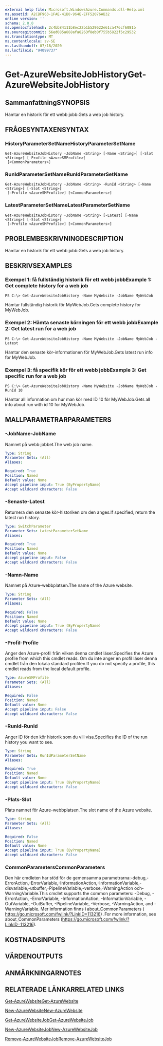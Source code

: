 ```yaml
---
external help file: Microsoft.WindowsAzure.Commands.dll-Help.xml
ms.assetid: A2CBF963-1FAE-41B0-964E-EFF52076AB32
online version: ''
schema: 2.0.0
ms.openlocfilehash: 2c4bb84111b8ec22b1b529622e61ca476cf6081b
ms.sourcegitcommit: 56ed085a868afa8263f8eb0f755b5822f5c29532
ms.translationtype: MT
ms.contentlocale: sv-SE
ms.lasthandoff: 07/18/2020
ms.locfileid: "94099737"
---
```

# <span data-ttu-id="65980-101">Get-AzureWebsiteJobHistory</span><span class="sxs-lookup"><span data-stu-id="65980-101">Get-AzureWebsiteJobHistory</span></span>

## <span data-ttu-id="65980-102">Sammanfattning</span><span class="sxs-lookup"><span data-stu-id="65980-102">SYNOPSIS</span></span>
<span data-ttu-id="65980-103">Hämtar en historik för ett webb jobb.</span><span class="sxs-lookup"><span data-stu-id="65980-103">Gets a web job history.</span></span>

## <span data-ttu-id="65980-104">FRÅGESYNTAXEN</span><span class="sxs-lookup"><span data-stu-id="65980-104">SYNTAX</span></span>

### <span data-ttu-id="65980-105">HistoryParameterSetName</span><span class="sxs-lookup"><span data-stu-id="65980-105">HistoryParameterSetName</span></span>
```
Get-AzureWebsiteJobHistory -JobName <String> [-Name <String>] [-Slot <String>] [-Profile <AzureSMProfile>]
 [<CommonParameters>]
```

### <span data-ttu-id="65980-106">RunIdParameterSetName</span><span class="sxs-lookup"><span data-stu-id="65980-106">RunIdParameterSetName</span></span>
```
Get-AzureWebsiteJobHistory -JobName <String> -RunId <String> [-Name <String>] [-Slot <String>]
 [-Profile <AzureSMProfile>] [<CommonParameters>]
```

### <span data-ttu-id="65980-107">LatestParameterSetName</span><span class="sxs-lookup"><span data-stu-id="65980-107">LatestParameterSetName</span></span>
```
Get-AzureWebsiteJobHistory -JobName <String> [-Latest] [-Name <String>] [-Slot <String>]
 [-Profile <AzureSMProfile>] [<CommonParameters>]
```

## <span data-ttu-id="65980-108">PROBLEMBESKRIVNING</span><span class="sxs-lookup"><span data-stu-id="65980-108">DESCRIPTION</span></span>
<span data-ttu-id="65980-109">Hämtar en historik för ett webb jobb.</span><span class="sxs-lookup"><span data-stu-id="65980-109">Gets a web job history.</span></span>

## <span data-ttu-id="65980-110">BESKRIVS</span><span class="sxs-lookup"><span data-stu-id="65980-110">EXAMPLES</span></span>

### <span data-ttu-id="65980-111">Exempel 1: få fullständig historik för ett webb jobb</span><span class="sxs-lookup"><span data-stu-id="65980-111">Example 1: Get complete history for a web job</span></span>
```
PS C:\> Get-AzureWebsiteJobHistory -Name MyWebsite -JobName MyWebJob
```

<span data-ttu-id="65980-112">Hämtar fullständig historik för MyWebJob.</span><span class="sxs-lookup"><span data-stu-id="65980-112">Gets complete history for MyWebJob.</span></span>

### <span data-ttu-id="65980-113">Exempel 2: Hämta senaste körningen för ett webb jobb</span><span class="sxs-lookup"><span data-stu-id="65980-113">Example 2: Get latest run for a web job</span></span>
```
PS C:\> Get-AzureWebsiteJobHistory -Name MyWebsite -JobName MyWebJob -Latest
```

<span data-ttu-id="65980-114">Hämtar den senaste kör-informationen för MyWebJob.</span><span class="sxs-lookup"><span data-stu-id="65980-114">Gets latest run info for MyWebJob.</span></span>

### <span data-ttu-id="65980-115">Exempel 3: få specifik kör för ett webb jobb</span><span class="sxs-lookup"><span data-stu-id="65980-115">Example 3: Get specific run for a web job</span></span>
```
PS C:\> Get-AzureWebsiteJobHistory -Name MyWebsite -JobName MyWebJob -RunId 10
```

<span data-ttu-id="65980-116">Hämtar all information om hur man kör med ID 10 för MyWebJob.</span><span class="sxs-lookup"><span data-stu-id="65980-116">Gets all info about run with id 10 for MyWebJob.</span></span>

## <span data-ttu-id="65980-117">MALLPARAMETRAR</span><span class="sxs-lookup"><span data-stu-id="65980-117">PARAMETERS</span></span>

### <span data-ttu-id="65980-118">-JobName</span><span class="sxs-lookup"><span data-stu-id="65980-118">-JobName</span></span>
<span data-ttu-id="65980-119">Namnet på webb jobbet.</span><span class="sxs-lookup"><span data-stu-id="65980-119">The web job name.</span></span>

```yaml
Type: String
Parameter Sets: (All)
Aliases: 

Required: True
Position: Named
Default value: None
Accept pipeline input: True (ByPropertyName)
Accept wildcard characters: False
```

### <span data-ttu-id="65980-120">-Senaste</span><span class="sxs-lookup"><span data-stu-id="65980-120">-Latest</span></span>
<span data-ttu-id="65980-121">Returnera den senaste kör-historiken om den anges.</span><span class="sxs-lookup"><span data-stu-id="65980-121">If specified, return the latest run history.</span></span>

```yaml
Type: SwitchParameter
Parameter Sets: LatestParameterSetName
Aliases: 

Required: True
Position: Named
Default value: None
Accept pipeline input: False
Accept wildcard characters: False
```

### <span data-ttu-id="65980-122">-Namn</span><span class="sxs-lookup"><span data-stu-id="65980-122">-Name</span></span>
<span data-ttu-id="65980-123">Namnet på Azure-webbplatsen.</span><span class="sxs-lookup"><span data-stu-id="65980-123">The name of the Azure website.</span></span>

```yaml
Type: String
Parameter Sets: (All)
Aliases: 

Required: False
Position: Named
Default value: None
Accept pipeline input: True (ByPropertyName)
Accept wildcard characters: False
```

### <span data-ttu-id="65980-124">-Profil</span><span class="sxs-lookup"><span data-stu-id="65980-124">-Profile</span></span>
<span data-ttu-id="65980-125">Anger den Azure-profil från vilken denna cmdlet läser.</span><span class="sxs-lookup"><span data-stu-id="65980-125">Specifies the Azure profile from which this cmdlet reads.</span></span>
<span data-ttu-id="65980-126">Om du inte anger en profil läser denna cmdlet från den lokala standard profilen.</span><span class="sxs-lookup"><span data-stu-id="65980-126">If you do not specify a profile, this cmdlet reads from the local default profile.</span></span>

```yaml
Type: AzureSMProfile
Parameter Sets: (All)
Aliases: 

Required: False
Position: Named
Default value: None
Accept pipeline input: False
Accept wildcard characters: False
```

### <span data-ttu-id="65980-127">-RunId</span><span class="sxs-lookup"><span data-stu-id="65980-127">-RunId</span></span>
<span data-ttu-id="65980-128">Anger ID för den kör historik som du vill visa.</span><span class="sxs-lookup"><span data-stu-id="65980-128">Specifies the ID of the run history you want to see.</span></span>

```yaml
Type: String
Parameter Sets: RunIdParameterSetName
Aliases: 

Required: True
Position: Named
Default value: None
Accept pipeline input: True (ByPropertyName)
Accept wildcard characters: False
```

### <span data-ttu-id="65980-129">-Plats</span><span class="sxs-lookup"><span data-stu-id="65980-129">-Slot</span></span>
<span data-ttu-id="65980-130">Plats namnet för Azure-webbplatsen.</span><span class="sxs-lookup"><span data-stu-id="65980-130">The slot name of the Azure website.</span></span>

```yaml
Type: String
Parameter Sets: (All)
Aliases: 

Required: False
Position: Named
Default value: None
Accept pipeline input: True (ByPropertyName)
Accept wildcard characters: False
```

### <span data-ttu-id="65980-131">CommonParameters</span><span class="sxs-lookup"><span data-stu-id="65980-131">CommonParameters</span></span>
<span data-ttu-id="65980-132">Den här cmdleten har stöd för de gemensamma parametrarna:-debug,-ErrorAction,-ErrorVariable,-InformationAction,-InformationVariable,-disvariable,-utbuffer,-PipelineVariable,-verbose,-WarningAction och-WarningVariable.</span><span class="sxs-lookup"><span data-stu-id="65980-132">This cmdlet supports the common parameters: -Debug, -ErrorAction, -ErrorVariable, -InformationAction, -InformationVariable, -OutVariable, -OutBuffer, -PipelineVariable, -Verbose, -WarningAction, and -WarningVariable.</span></span> <span data-ttu-id="65980-133">Mer information finns i about_CommonParameters ( https://go.microsoft.com/fwlink/?LinkID=113216) .</span><span class="sxs-lookup"><span data-stu-id="65980-133">For more information, see about_CommonParameters (https://go.microsoft.com/fwlink/?LinkID=113216).</span></span>

## <span data-ttu-id="65980-134">KOSTNADS</span><span class="sxs-lookup"><span data-stu-id="65980-134">INPUTS</span></span>

## <span data-ttu-id="65980-135">VÄRDEN</span><span class="sxs-lookup"><span data-stu-id="65980-135">OUTPUTS</span></span>

## <span data-ttu-id="65980-136">ANMÄRKNINGAR</span><span class="sxs-lookup"><span data-stu-id="65980-136">NOTES</span></span>

## <span data-ttu-id="65980-137">RELATERADE LÄNKAR</span><span class="sxs-lookup"><span data-stu-id="65980-137">RELATED LINKS</span></span>

[<span data-ttu-id="65980-138">Get-AzureWebsite</span><span class="sxs-lookup"><span data-stu-id="65980-138">Get-AzureWebsite</span></span>](./Get-AzureWebsite.md)

[<span data-ttu-id="65980-139">New-AzureWebsite</span><span class="sxs-lookup"><span data-stu-id="65980-139">New-AzureWebsite</span></span>](./New-AzureWebsite.md)

[<span data-ttu-id="65980-140">Get-AzureWebsiteJob</span><span class="sxs-lookup"><span data-stu-id="65980-140">Get-AzureWebsiteJob</span></span>](./Get-AzureWebsiteJob.md)

[<span data-ttu-id="65980-141">New-AzureWebsiteJob</span><span class="sxs-lookup"><span data-stu-id="65980-141">New-AzureWebsiteJob</span></span>](./New-AzureWebsiteJob.md)

[<span data-ttu-id="65980-142">Remove-AzureWebsiteJob</span><span class="sxs-lookup"><span data-stu-id="65980-142">Remove-AzureWebsiteJob</span></span>](./Remove-AzureWebsiteJob.md)


